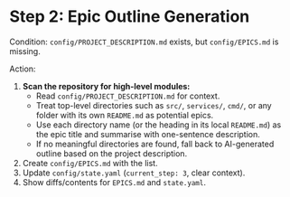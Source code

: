 # Step 2: Epic Outline Generation

Condition: `config/PROJECT_DESCRIPTION.md` exists, but `config/EPICS.md` is missing.

Action:
1. **Scan the repository for high-level modules:**
   * Read `config/PROJECT_DESCRIPTION.md` for context.
   * Treat top-level directories such as `src/`, `services/`, `cmd/`, or any folder with its own `README.md` as potential epics.
   * Use each directory name (or the heading in its local `README.md`) as the epic title and summarise with one-sentence description.
   * If no meaningful directories are found, fall back to AI-generated outline based on the project description.
2. Create `config/EPICS.md` with the list.
3. Update `config/state.yaml` (`current_step: 3`, clear context).
4. Show diffs/contents for `EPICS.md` and `state.yaml`.  